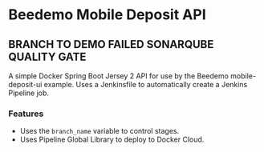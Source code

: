 # Beedemo Mobile Deposit API

## BRANCH TO DEMO FAILED SONARQUBE QUALITY GATE

A simple Docker Spring Boot Jersey 2 API for use by the Beedemo mobile-deposit-ui example. Uses a Jenkinsfile to automatically create a Jenkins Pipeline job.


### Features

- Uses the `branch_name` variable to control stages.
- Uses Pipeline Global Library to deploy to Docker Cloud.


